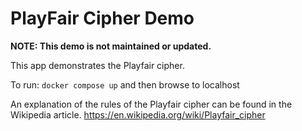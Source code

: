 # PlayFair Cipher Demo

**NOTE: This demo is not maintained or updated.** 

This app demonstrates the Playfair cipher. 

To run: `docker compose up` and then browse to localhost

An explanation of the rules of the Playfair cipher can be found in the Wikipedia article.
https://en.wikipedia.org/wiki/Playfair_cipher
